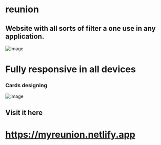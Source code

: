 # reunion
## Website with all sorts of filter a one use in any application.

![image](https://user-images.githubusercontent.com/87076425/219944177-b7b4aaf6-9047-4741-b093-ecfa340f327d.png)

# Fully responsive in all devices

### Cards designing
![image](https://user-images.githubusercontent.com/87076425/219944223-1d2be6ee-d0ad-4058-9ff4-03908fa83b74.png)

## Visit it here 
# https://myreunion.netlify.app
